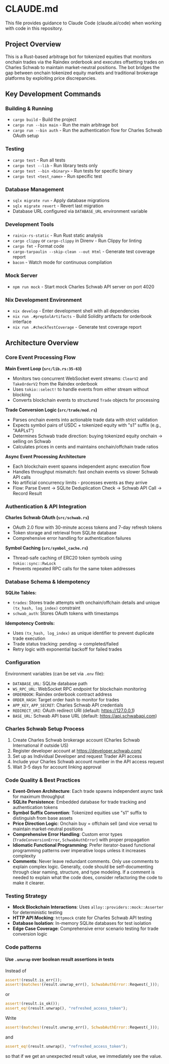 # CLAUDE.md

This file provides guidance to Claude Code (claude.ai/code) when working with code in this repository.

## Project Overview

This is a Rust-based arbitrage bot for tokenized equities that monitors onchain trades via the Raindex orderbook and executes offsetting trades on Charles Schwab to maintain market-neutral positions. The bot bridges the gap between onchain tokenized equity markets and traditional brokerage platforms by exploiting price discrepancies.

## Key Development Commands

### Building & Running
- `cargo build` - Build the project
- `cargo run --bin main` - Run the main arbitrage bot
- `cargo run --bin auth` - Run the authentication flow for Charles Schwab OAuth setup

### Testing
- `cargo test` - Run all tests
- `cargo test --lib` - Run library tests only
- `cargo test --bin <binary>` - Run tests for specific binary
- `cargo test <test_name>` - Run specific test

### Database Management
- `sqlx migrate run` - Apply database migrations
- `sqlx migrate revert` - Revert last migration
- Database URL configured via `DATABASE_URL` environment variable

### Development Tools
- `rainix-rs-static` - Run Rust static analysis
- `cargo clippy` or `cargo-clippy` in Direnv - Run Clippy for linting
- `cargo fmt` - Format code
- `cargo-tarpaulin --skip-clean --out Html` - Generate test coverage report
- `bacon` - Watch mode for continuous compilation

### Mock Server
- `npm run mock` - Start mock Charles Schwab API server on port 4020

### Nix Development Environment
- `nix develop` - Enter development shell with all dependencies
- `nix run .#prepSolArtifacts` - Build Solidity artifacts for orderbook interface
- `nix run .#checkTestCoverage` - Generate test coverage report

## Architecture Overview

### Core Event Processing Flow

**Main Event Loop (`src/lib.rs:35-63`)**
- Monitors two concurrent WebSocket event streams: `ClearV2` and `TakeOrderV2` from the Raindex orderbook
- Uses `tokio::select!` to handle events from either stream without blocking
- Converts blockchain events to structured `Trade` objects for processing

**Trade Conversion Logic (`src/trade/mod.rs`)**
- Parses onchain events into actionable trade data with strict validation
- Expects symbol pairs of USDC + tokenized equity with "s1" suffix (e.g., "AAPLs1")
- Determines Schwab trade direction: buying tokenized equity onchain → selling on Schwab
- Calculates prices in cents and maintains onchain/offchain trade ratios

**Async Event Processing Architecture**
- Each blockchain event spawns independent async execution flow
- Handles throughput mismatch: fast onchain events vs slower Schwab API calls
- No artificial concurrency limits - processes events as they arrive
- Flow: Parse Event → SQLite Deduplication Check → Schwab API Call → Record Result

### Authentication & API Integration

**Charles Schwab OAuth (`src/schwab.rs`)**
- OAuth 2.0 flow with 30-minute access tokens and 7-day refresh tokens
- Token storage and retrieval from SQLite database
- Comprehensive error handling for authentication failures

**Symbol Caching (`src/symbol_cache.rs`)**
- Thread-safe caching of ERC20 token symbols using `tokio::sync::RwLock`
- Prevents repeated RPC calls for the same token addresses

### Database Schema & Idempotency

**SQLite Tables:**
- `trades`: Stores trade attempts with onchain/offchain details and unique `(tx_hash, log_index)` constraint
- `schwab_auth`: Stores OAuth tokens with timestamps

**Idempotency Controls:**
- Uses `(tx_hash, log_index)` as unique identifier to prevent duplicate trade execution
- Trade status tracking: pending → completed/failed
- Retry logic with exponential backoff for failed trades

### Configuration

Environment variables (can be set via `.env` file):
- `DATABASE_URL`: SQLite database path
- `WS_RPC_URL`: WebSocket RPC endpoint for blockchain monitoring  
- `ORDERBOOK`: Raindex orderbook contract address
- `ORDER_HASH`: Target order hash to monitor for trades
- `APP_KEY`, `APP_SECRET`: Charles Schwab API credentials
- `REDIRECT_URI`: OAuth redirect URI (default: https://127.0.0.1)
- `BASE_URL`: Schwab API base URL (default: https://api.schwabapi.com)

### Charles Schwab Setup Process

1. Create Charles Schwab brokerage account (Charles Schwab International if outside US)
2. Register developer account at https://developer.schwab.com/
3. Set up as Individual Developer and request Trader API access
4. Include your Charles Schwab account number in the API access request
5. Wait 3-5 days for account linking approval

### Code Quality & Best Practices

- **Event-Driven Architecture**: Each trade spawns independent async task for maximum throughput
- **SQLite Persistence**: Embedded database for trade tracking and authentication tokens
- **Symbol Suffix Convention**: Tokenized equities use "s1" suffix to distinguish from base assets
- **Price Direction Logic**: Onchain buy = offchain sell (and vice versa) to maintain market-neutral positions
- **Comprehensive Error Handling**: Custom error types (`TradeConversionError`, `SchwabAuthError`) with proper propagation
- **Idiomatic Functional Programming**: Prefer iterator-based functional programming patterns over imperative loops unless it increases complexity
- **Comments**: Never leave redundant comments. Only use comments to explain complex logic. Generally, code should be self-documenting through clear naming, structure, and type modeling. If a comment is needed to explain what the code does, consider refactoring the code to make it clearer.

### Testing Strategy

- **Mock Blockchain Interactions**: Uses `alloy::providers::mock::Asserter` for deterministic testing
- **HTTP API Mocking**: `httpmock` crate for Charles Schwab API testing
- **Database Isolation**: In-memory SQLite databases for test isolation
- **Edge Case Coverage**: Comprehensive error scenario testing for trade conversion logic

### Code patterns

#### Use `.unwrap` over boolean result assertions in tests

Instead of

```rust
assert!(result.is_err());
assert!(matches!(result.unwrap_err(), SchwabAuthError::Reqwest(_)));
```

or

```rust
assert!(result.is_ok());
assert_eq!(result.unwrap(), "refreshed_access_token");
```

Write

```rust
assert!(matches!(result.unwrap_err(), SchwabAuthError::Reqwest(_)));
```

and

```rust
assert_eq!(result.unwrap(), "refreshed_access_token");
```

so that if we get an unexpected result value, we immediately see the value.
